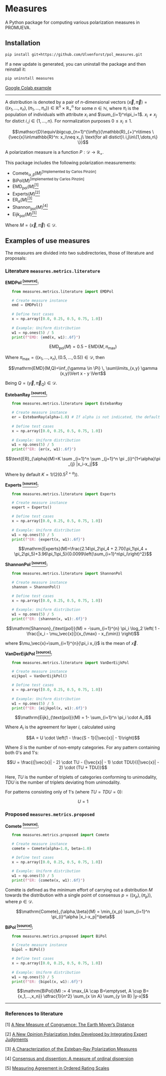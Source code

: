 # Measures

A Python package for computing various polarization measures in PROMUEVA.

## Installation

```bash
pip install git+https://github.com/Ulvenforst/pol_measures.git
```

If a new update is generated, you can uninstall the package and then reinstall it:
```bash
pip uninstall measures
```

[Google Colab example](https://colab.research.google.com/drive/1g_UgozULgUGjM0gSyZ-Hg59kUtMxnJKi?usp=sharing)

---

A distribution is denoted by a pair of $n$-dimensional vectors $`(\vec{x},\vec{\pi})=((x_1,\dots,x_n),(\pi_1,\dots,\pi_n))\in\mathbb{R}^n\times\mathbb{R}_{+}^n`$ for some $`n\in\mathbb{N}`$, where $`\pi_i`$ is the population of individuals with attribute $`x_i`$ and $`\sum_{i=1}^n\pi_i=1`$. $`x_i\neq x_j`$ for distict $`i,j\in\{1,\dots,n\}`$. For normalization purposes $`0\leqslant x_i\leqslant 1`$.

```math
\mathscr{D}\equiv\bigcup_{n=1}^{\infty}{\mathbb{R}_{+}^n\times \{\vec{x}\in\mathbb{R}^n: x_i\neq x_j\ \text{for all distict}\ i,j\in\{1,\dots,n\} \}}
```

A polarization measure is a function $P:\mathscr{D}\to\mathbb{R}_+$.

This package includes the following polarization measurements:

*   $\mathrm{Comete}_{\alpha,\beta}(M)$<sup>[Implemented by Carlos Pinzón]</sup>
*   $\text{BiPol}(M)$<sup>[Implemented by Carlos Pinzón]</sup>
*   $\mathrm{EMD}_\text{pol}(M)$[<sup>[1]</sup>](#references-to-literature)
*   $\text{Experts}(M)$[<sup>[2]</sup>](#references-to-literature)
*   $\mathrm{ER}_{\alpha}(M)$[<sup>[3]</sup>](#references-to-literature)
*   $\text{Shannon}_{pol}(M)$[<sup>[4]</sup>](#references-to-literature)
*   $\text{Eijk}_\text{pol}(M)$[<sup>[5]</sup>](#references-to-literature)

Where $M=(\vec{x},\vec{\pi})\in\mathscr{D}$.

## Examples of use measures

The measures are divided into two subdirectories, those of literature and proposals:

### Literature `measures.metrics.literature`
**EMDPol [<sup>[source]</sup>](https://github.com/Ulvenforst/pol_measures/blob/main/src/measures/metrics/literature/emd.py):**
```python
   from measures.metrics.literature import EMDPol

   # Create measure instance
   emd = EMDPol()
   
   # Define test cases
   x = np.array([0.0, 0.25, 0.5, 0.75, 1.0])
   
   # Example: Uniform distribution
   w1 = np.ones(5) / 5
   print(f"EMD: {emd(x, w1):.6f}")
```
```math
\mathrm{EMD}_\text{pol}(M)=0.5-\mathrm{EMD}(M,\pi_{\max})
```

Where $`\pi_{\max}=((x_1,\dots,x_n),(0.5,\dots,0.5))\in\mathscr{D}`$, then
```math
\mathrm{EMD}(M,Q)=\inf_{\gamma \in \Pi} \, \sum\limits_{x,y} \gamma (x,y)\Vert x - y \Vert
```

Being $Q=(\vec{y},\vec{\pi}_Q)\in\mathscr{D}$.

**EstebanRay [<sup>[source]</sup>](https://github.com/Ulvenforst/pol_measures/blob/main/src/measures/metrics/literature/esteban_ray.py):**

```python
   from measures.metrics.literature import EstebanRay

   # Create measure instance
   er = EstebanRay(alpha=1.0) # If alpha is not indicated, the default is 1.6
   
   # Define test cases
   x = np.array([0.0, 0.25, 0.5, 0.75, 1.0])
   
   # Example: Uniform distribution
   w1 = np.ones(5) / 5
   print(f"ER: {er(x, w1):.6f}")
```
```math
\text{ER}_{\alpha}(M)=K \sum _{i=1}^n \sum _{j=1}^n \pi _{i}^{1+\alpha}\pi _{j} |x_i-x_j|
```
Where by default $K = 1 / (2(0.5^{2 + \alpha}))$.


**Experts [<sup>[source]</sup>](https://github.com/Ulvenforst/pol_measures/blob/main/src/measures/metrics/literature/experts.py):**
```python
   from measures.metrics.literature import Experts

   # Create measure instance
   expert = Experts()

   # Define test cases
   x = np.array([0.0, 0.25, 0.5, 0.75, 1.0])
   
   # Example: Uniform distribution
   w1 = np.ones(5) / 5
   print(f"ER: {expert(x, w1):.6f}")
```
```math
\mathrm{Experts}(M)=\frac{2.14\pi_2\pi_4 + 2.70(\pi_1\pi_4 + \pi_2\pi_5)+3.96\pi_1\pi_5}{0.0099\left(\sum_{i=1}^n\pi_i\right)^2}
```

**ShannonPol [<sup>[source]</sup>](https://github.com/Ulvenforst/pol_measures/blob/main/src/measures/metrics/literature/shannon.py):**
```python
   from measures.metrics.literature import ShannonPol

   # Create measure instance
   shannon = ShannonPol()

   # Define test cases
   x = np.array([0.0, 0.25, 0.5, 0.75, 1.0])
   
   # Example: Uniform distribution
   w1 = np.ones(5) / 5
   print(f"ER: {shannon(x, w1):.6f}")
```
```math
\mathrm{Shannon}_{\text{pol}}(M) = -\sum_{i=1}^{n} \pi_i \log_2 \left( 1 - \frac{|x_i - \mu_\vec{x}|}{x_{\max} - x_{\min}} \right)
```

where $\mu_\vec{x}=\sum_{i=1}^{n}{\pi_i x_i}$ is the mean of $\vec{x}$.

**VanDerEijkPol [<sup>[source]</sup>](https://github.com/Ulvenforst/pol_measures/blob/main/src/measures/metrics/literature/van_der_eijk.py):**
```python
   from measures.metrics.literature import VanDerEijkPol

   # Create measure instance
   eijkpol = VanDerEijkPol()

   # Define test cases
   x = np.array([0.0, 0.25, 0.5, 0.75, 1.0])
   
   # Example: Uniform distribution
   w1 = np.ones(5) / 5
   print(f"ER: {eijkpol(x, w1):.6f}")
```
```math
\mathrm{Eijk}_{\text{pol}}(M) = 1- \sum_{i=1}^n \pi_i \cdot A_i
```
Where $A_i$ is the agreement for layer $i$, calculated using
```math
A = U \cdot \left(1 - \frac{S - 1}{|\vec{x}| - 1}\right)
```
Where $S$ is the number of non-empty categories. For any pattern containing both 0's and 1's:

```math
U = \frac{(|\vec{x}| - 2) \cdot TU - (|\vec{x}| - 1) \cdot TDU}{(|\vec{x}| - 2) \cdot (TU + TDU)}
```

Here, $TU$ is the number of triplets of categories conforming to unimodality, $TDU$ is the number of triplets deviating from unimodality.

For patterns consisting only of 1's (where $TU = TDU = 0$):

```math
U = 1
```

### Proposed `measures.metrics.proposed`

**Comete [<sup>[source]</sup>](https://github.com/Ulvenforst/pol_measures/blob/main/src/measures/metrics/proposed/comete.py):**

```python
   from measures.metrics.proposed import Comete

   # Create measure instance
   comete = Comete(alpha=1.0, beta=1.0)

   # Define test cases
   x = np.array([0.0, 0.25, 0.5, 0.75, 1.0])
   
   # Example: Uniform distribution
   w1 = np.ones(5) / 5
   print(f"ER: {comete(x, w1):.6f}")
```

Comète is defined as the minimum effort of carrying out a distribution $M$ towards the distribution with a single point of consensus $p=((x_p),(\pi_p))$, where $p\in\mathscr{D}$.

```math
\mathrm{Comete}_{\alpha,\beta}(M) = \min_{x_p} \sum_{i=1}^n \pi_{i}^\alpha |x_i-x_p|^\beta
```

**BiPol [<sup>[source]</sup>](https://github.com/Ulvenforst/pol_measures/blob/main/src/measures/metrics/proposed/bipol.py):**
```python
   from measures.metrics.proposed import BiPol

   # Create measure instance
   bipol = BiPol()

   # Define test cases
   x = np.array([0.0, 0.25, 0.5, 0.75, 1.0])
   
   # Example: Uniform distribution
   w1 = np.ones(5) / 5
   print(f"ER: {bipol(x, w1):.6f}")
```
```math
\mathrm{BiPol}(M) := 4 \max_{A \cap B=\emptyset, A \cup B={x_1,...,x_n}} \dfrac{1}{n^2} \sum_{x \in A} \sum_{y \in B} |y-x|
```
---

### References to literature
[1] [A New Measure of Congruence: The Earth Mover’s Distance](https://www.cambridge.org/core/journals/political-analysis/article/abs/new-measure-of-congruence-the-earth-movers-distance/8699CA3E41430C3E3B9086D0709B388A)

[2] [A New Opinion Polarization Index Developed by Integrating Expert Judgments](https://www.frontiersin.org/journals/psychology/articles/10.3389/fpsyg.2021.738258/full)

[3] [A Characterization of the Esteban–Ray Polarization Measures](https://doi.org/10.1016/j.econlet.2018.05.011)

[4] [Consensus and dissention: A measure of ordinal dispersion](https://doi.org/10.1016/j.ijar.2006.06.024)

[5] [Measuring Agreement in Ordered Rating Scales](https://doi.org/10.1023/A:1010374114305)
